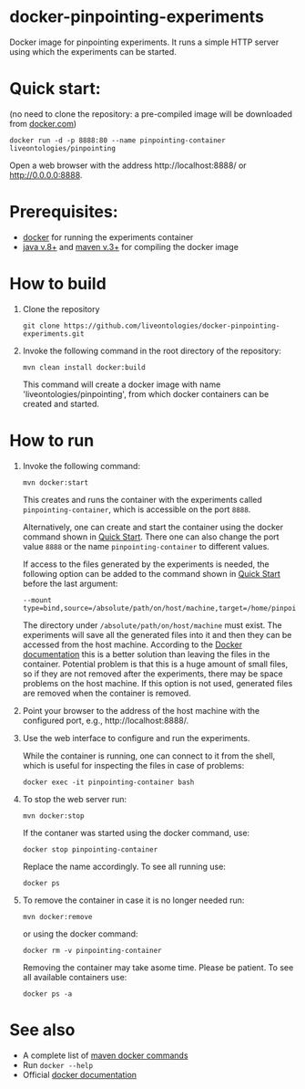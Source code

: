 


# docker-pinpointing-experiments

Docker image for pinpointing experiments.
It runs a simple HTTP server using which the experiments can be started.


# Quick start:
   (no need to clone the repository: a pre-compiled image will be downloaded from [docker.com](https://www.docker.com))
   ```
   docker run -d -p 8888:80 --name pinpointing-container liveontologies/pinpointing
   ```
   Open a web browser with the address http://localhost:8888/ or http://0.0.0.0:8888.   

# Prerequisites: 

- [docker](https://www.docker.com) for running the experiments container
- [java v.8+](http://java.com) and [maven v.3+](https://maven.apache.org/) for compiling the docker image

# How to build

1. Clone the repository
   ```
   git clone https://github.com/liveontologies/docker-pinpointing-experiments.git
   ```

1. Invoke the following command in the root directory of the repository:
    ```
    mvn clean install docker:build
    ```
    This command will create a docker image with name 'liveontologies/pinpointing',
    from which docker containers can be created and started.

# How to run

1. Invoke the following command:

    ```
    mvn docker:start
    ```

    This creates and runs the container with the experiments called
    `pinpointing-container`, which is accessible on the port `8888`.
    
    Alternatively, one can create and start the container using the 
    docker command shown in [Quick Start](#quick-start).
    There one can also change the port value `8888` or the name 
    `pinpointing-container` to different values.
    
    If access to the files generated by the experiments is needed, the following
    option can be added to the command shown in [Quick Start](#quick-start)
    before the last argument:
    ```
    --mount type=bind,source=/absolute/path/on/host/machine,target=/home/pinpointing/workspace
    ```
    The directory under `/absolute/path/on/host/machine` must exist. The
    experiments will save all the generated files into it and then they can be
    accessed from the host machine. According to the
    [Docker documentation](https://docs.docker.com/engine/admin/volumes/) this
    is a better solution than leaving the files in the container. Potential
    problem is that this is a huge amount of small files, so if they are not
    removed after the experiments, there may be space problems on the host
    machine. If this option is not used, generated files are removed when the
    container is removed.

1. Point your browser to the address of the host machine with the configured port,
    e.g., http://localhost:8888/.

1. Use the web interface to configure and run the experiments.

   While the container is running, one can connect to it from the shell,
   which is useful for inspecting the files in case of problems:

    ```
    docker exec -it pinpointing-container bash
    ```

 1. To stop the web server run:

    ```
    mvn docker:stop
    ```    
    
    If the contaner was started using the docker command, use:
    
    ```
    docker stop pinpointing-container
    ```
    
    Replace the name accordingly. To see all running use:
    
    ```
    docker ps
    ```
    
 1. To remove the container in case it is no longer needed run:
 
    ```
    mvn docker:remove
    ```
    
    or using the docker command:
    
    ```
    docker rm -v pinpointing-container
    ```
    
    Removing the container may take asome time. Please be patient.
    To see all available containers use:
    
    ```
    docker ps -a
    ```    
    
# See also

  - A complete list of [maven docker commands](https://dmp.fabric8.io/#maven-goals)
  - Run `docker --help`
  - Official [docker documentation](https://docs.docker.com)
  
